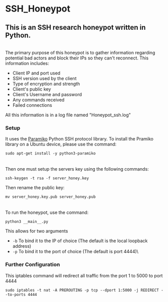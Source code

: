 # SSH_Honeypot

## This is an SSH research honeypot written in Python.
\
The primary purpose of this honeypot is to gather information regarding potential bad actors and block their IPs so they can't reconnect. 
This information includes:
- Client IP and port used
- SSH version used by the client
- Type of encryption and strength
- Client's public key
- Client's Username and password
- Any commands received
- Failed connections

All this information is in a log file named "Honeypot_ssh.log"

### Setup

It uses the [Paramiko](https://github.com/paramiko/paramiko) Python SSH protocol library.
To install the Pramiko library on a Ubuntu device, please use the command:

`sudo apt-get install -y python3-paramiko`\
\
\
Then one must setup the servers key using the following commands:

`ssh-keygen -t rsa -f server_honey.key`

Then rename the public key:

`mv server_honey.key.pub server_honey.pub`\
\
\
To run the honeypot, use the command:

`python3 __main__.py`

This allows for two arguments
- `-b` To bind it to the IP of choice (The default is the local loopback address)
- `-p` To bind it to the port of choice (The default is port 4444)\

### Further Configuration


This iptables command will redirect all traffic from the port 1 to 5000 to port 4444

`sudo iptables -t nat -A PREROUTING -p tcp --dport 1:5000 -j REDIRECT --to-ports 4444`

